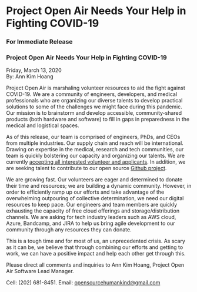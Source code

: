 # Project Open Air Needs Your Help in Fighting COVID-19  

### For Immediate Release   
### Project Open Air Needs Your Help in Fighting COVID-19  

Friday, March 13, 2020  
By: Ann Kim Hoang

Project Open Air is marshaling volunteer resources to aid the fight against COVID-19.  We are a community of engineers, developers, and medical professionals who are organizing our diverse talents to develop practical solutions to some of the challenges we might face during this pandemic. Our mission is to brainstorm and develop accessible, community-shared products (both hardware and software) to fill in gaps in preparedness in the medical and logistical spaces.    

As of this release, our team is comprised of engineers, PhDs, and CEOs from multiple industries. Our supply chain and reach will be international. Drawing on expertise in the medical, research and tech communities, our team is quickly bolstering our capacity and organizing our talents. We are currently [accepting all interested volunteer and applicants](https://www.projectopenair.org/). In addition, we are seeking talent to contribute to our open source [Github project](https://github.com/Pandemic-Engineers/).   

We are growing fast. Our volunteers are eager and determined to donate their time and resources; we are building a dynamic community. However, in order to efficiently ramp up our efforts and take advantage of the overwhelming outpouring of collective determination, we need our digital resources to keep pace. Our engineers and team members are quickly exhausting the capacity of free cloud offerings and storage/distribution channels. We are asking for tech industry leaders such as AWS cloud, Azure, Bandcamp, and JIRA to help us bring agile development to our community through any resources they can donate.  

This is a tough time and for most of us, an unprecedented crisis. As scary as it can be, we believe that through combining our efforts and getting to work, we can have a positive impact and help each other get through this. 

Please direct all comments and inquiries to Ann Kim Hoang, Project Open Air Software Lead Manager.   

Cell: ‪(202) 681-8451‬. 
Email: opensourcehumankind@gmail.com

###
